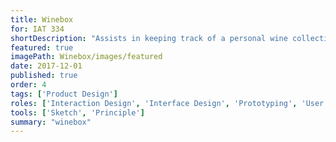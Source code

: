 ```yaml
---
title: Winebox
for: IAT 334
shortDescription: "Assists in keeping track of a personal wine collection"
featured: true
imagePath: Winebox/images/featured
date: 2017-12-01
published: true
order: 4
tags: ['Product Design']
roles: ['Interaction Design', 'Interface Design', 'Prototyping', 'User Research']
tools: ['Sketch', 'Principle']
summary: "winebox"
---
```

